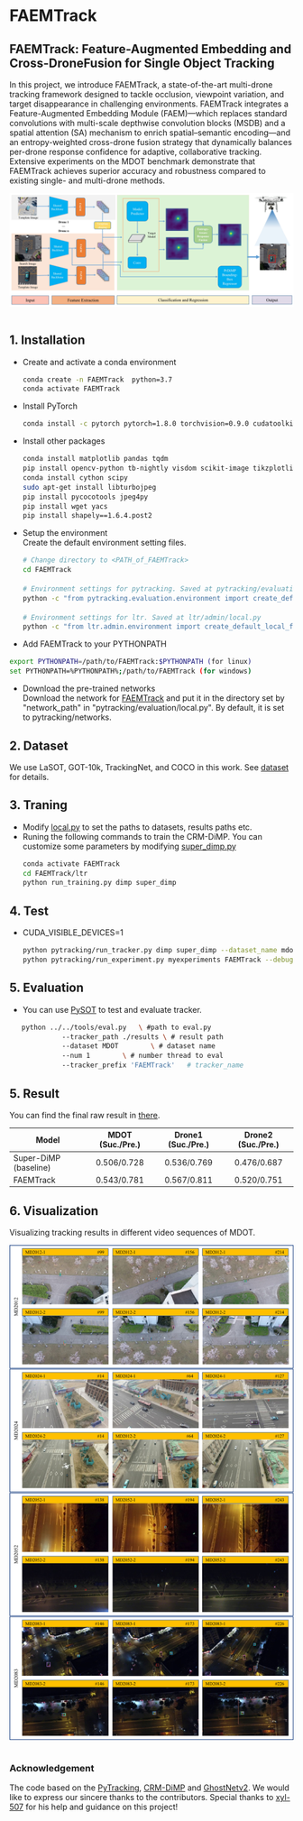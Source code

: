 # FAEMTrack
## FAEMTrack: Feature-Augmented Embedding and Cross-DroneFusion for Single Object Tracking
In this project, we introduce FAEMTrack, a state-of-the-art multi-drone tracking framework designed to tackle occlusion, viewpoint variation, and target disappearance in challenging environments. FAEMTrack integrates a Feature-Augmented Embedding Module (FAEM)—which replaces standard convolutions with multi-scale depthwise convolution blocks (MSDB) and a spatial attention (SA) mechanism to enrich spatial–semantic encoding—and an entropy-weighted cross-drone fusion strategy that dynamically balances per-drone response confidence for adaptive, collaborative tracking. Extensive experiments on the MDOT benchmark demonstrate that FAEMTrack achieves superior accuracy and robustness compared to existing single- and multi-drone methods.  
<div  align="center">    
 <img src="./figure/framework.jpg" width = "777"  align=center />
</div>  
<br>

## 1. Installation
* Create and activate a conda environment 
    ```bash
    conda create -n FAEMTrack  python=3.7
    conda activate FAEMTrack 
    ```  
* Install PyTorch
    ```bash
    conda install -c pytorch pytorch=1.8.0 torchvision=0.9.0 cudatoolkit=10.2
    ```  

* Install other packages
    ```bash
    conda install matplotlib pandas tqdm
    pip install opencv-python tb-nightly visdom scikit-image tikzplotlib gdown
    conda install cython scipy
    sudo apt-get install libturbojpeg
    pip install pycocotools jpeg4py
    pip install wget yacs
    pip install shapely==1.6.4.post2
    ```  
* Setup the environment                                                                                                 
Create the default environment setting files.

    ```bash
    # Change directory to <PATH_of_FAEMTrack>
    cd FAEMTrack
    
    # Environment settings for pytracking. Saved at pytracking/evaluation/local.py
    python -c "from pytracking.evaluation.environment import create_default_local_file; create_default_local_file()"
    
    # Environment settings for ltr. Saved at ltr/admin/local.py
    python -c "from ltr.admin.environment import create_default_local_file; create_default_local_file()"
    ```
* Add FAEMTrack to your PYTHONPATH
```bash
export PYTHONPATH=/path/to/FAEMTrack:$PYTHONPATH (for linux)
set PYTHONPATH=%PYTHONPATH%;/path/to/FAEMTrack (for windows)
```

* Download the pre-trained networks   
Download the network for [FAEMTrack](https://github.com/wjh-scut/FAEMTrack/releases/tag/downloads)
and put it in the directory set by "network_path" in "pytracking/evaluation/local.py". By default, it is set to 
pytracking/networks.

## 2. Dataset
We use LaSOT, GOT-10k, TrackingNet, and COCO in this work. See [dataset](https://github.com/visionml/pytracking/tree/master/ltr) for details.

## 3. Traning
* Modify [local.py](ltr/admin/local.py) to set the paths to datasets, results paths etc.
* Runing the following commands to train the CRM-DiMP. You can customize some parameters by modifying [super_dimp.py](ltr/train_settings/dimp/super_dimp.py)
    ```bash
    conda activate FAEMTrack
    cd FAEMTrack/ltr
    python run_training.py dimp super_dimp
    ```  

## 4. Test
* CUDA_VISIBLE_DEVICES=1
    ```bash
    python pytracking/run_tracker.py dimp super_dimp --dataset_name mdot --debug 0 --threads 0
    python pytracking/run_experiment.py myexperiments FAEMTrack --debug 0 --threads 0
    ```
## 5. Evaluation
* You can use [PySOT](https://github.com/STVIR/pysot) to test and evaluate tracker.
 ```bash
    python ../../tools/eval.py 	 \ #path to eval.py
	          --tracker_path ./results \ # result path
	          --dataset MDOT        \ # dataset name
	          --num 1 		 \ # number thread to eval
	          --tracker_prefix 'FAEMTrack'   # tracker_name
 ```
## 5. Result
You can find the final raw result in [there](https://github.com/wjh-scut/FAEMTrack/releases/tag/downloads).

| Model                 | MDOT (Suc./Pre.)   | Drone1 (Suc./Pre.)| Drone2 (Suc./Pre.) |
| --------------------  | :----------------: | :---------------: | :---------------:  |
| Super-DiMP (baseline) |    0.506/0.728     |    0.536/0.769    |    0.476/0.687     |
| FAEMTrack             |    0.543/0.781     |    0.567/0.811    |    0.520/0.751     |

## 6. Visualization
Visualizing tracking results in different video sequences of MDOT.
<div  align="center">    
 <img src="./figure/tracking_results.png" width = "777"  align=center />
</div>  
<br>

### Acknowledgement
The code based on the [PyTracking](https://github.com/visionml/pytracking), [CRM-DiMP](https://github.com/xyl-507/CRM) and [GhostNetv2](https://github.com/huawei-noah/Efficient-AI-Backbones/tree/master/ghostnetv2_pytorch).
We would like to express our sincere thanks to the contributors.
Special thanks to [xyl-507](https://github.com/xyl-507) for his help and guidance on this project!

